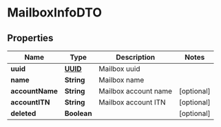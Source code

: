 # MailboxInfoDTO

## Properties
Name | Type | Description | Notes
------------ | ------------- | ------------- | -------------
**uuid** | [**UUID**](UUID.md) | Mailbox uuid | 
**name** | **String** | Mailbox name | 
**accountName** | **String** | Mailbox account name |  [optional]
**accountITN** | **String** | Mailbox account ITN |  [optional]
**deleted** | **Boolean** |  |  [optional]
